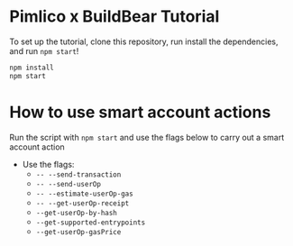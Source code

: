 # Pimlico x BuildBear Tutorial

To set up the tutorial, clone this repository, run install the dependencies, and run `npm start`!

```bash
npm install
npm start
```

# How to use smart account actions

Run the script with `npm start` and use the flags below to carry out a smart account action

- Use the flags:
  - `-- --send-transaction`
  - `-- --send-userOp`
  - `-- --estimate-userOp-gas`
  - `-- --get-userOp-receipt`
  - `--get-userOp-by-hash`
  - `--get-supported-entrypoints`
  - `--get-userOp-gasPrice`
